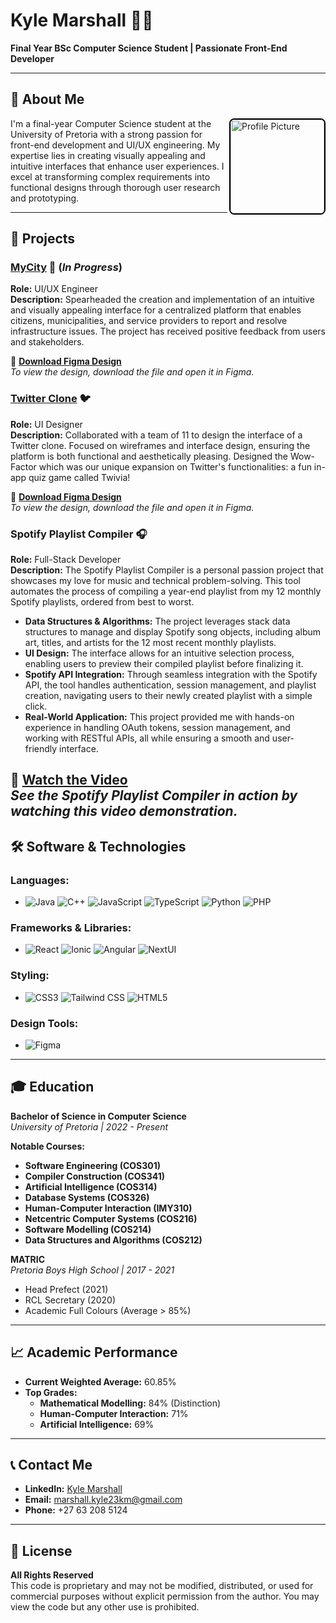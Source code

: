 # Kyle Marshall 👨‍💻

**Final Year BSc Computer Science Student | Passionate Front-End Developer**

---

## 👋 About Me

<img src="./assets/kylemarshall.jpg" alt="Profile Picture" width="150" align="right" style="border: 2px solid #000; border-radius: 8px;"/>

I'm a final-year Computer Science student at the University of Pretoria with a strong passion for front-end development and UI/UX engineering. My expertise lies in creating visually appealing and intuitive interfaces that enhance user experiences. I excel at transforming complex requirements into functional designs through thorough user research and prototyping.

---

## 🚀 Projects

### [MyCity](./MyCity/README.md) 🌆 (*In Progress*)
**Role:** UI/UX Engineer  
**Description:** Spearheaded the creation and implementation of an intuitive and visually appealing interface for a centralized platform that enables citizens, municipalities, and service providers to report and resolve infrastructure issues. The project has received positive feedback from users and stakeholders.

🔗 **[Download Figma Design](./Figma%20Designs/MyCity%20Figma%20Design.fig)**  
*To view the design, download the file and open it in Figma.*

### [Twitter Clone](./Twitter%20Clone/README.md) 🐦
**Role:** UI Designer  
**Description:** Collaborated with a team of 11 to design the interface of a Twitter clone. Focused on wireframes and interface design, ensuring the platform is both functional and aesthetically pleasing. Designed the Wow-Factor which was our unique expansion on Twitter's functionalities: a fun in-app quiz game called Twivia!

🔗 **[Download Figma Design](./Figma%20Designs/Twitter%20Clone%20Figma%20Design.fig)**  
*To view the design, download the file and open it in Figma.*

### Spotify Playlist Compiler 🎧
**Role:** Full-Stack Developer  
**Description:** The Spotify Playlist Compiler is a personal passion project that showcases my love for music and technical problem-solving. This tool automates the process of compiling a year-end playlist from my 12 monthly Spotify playlists, ordered from best to worst. 

- **Data Structures & Algorithms:** The project leverages stack data structures to manage and display Spotify song objects, including album art, titles, and artists for the 12 most recent monthly playlists.
- **UI Design:** The interface allows for an intuitive selection process, enabling users to preview their compiled playlist before finalizing it.
- **Spotify API Integration:** Through seamless integration with the Spotify API, the tool handles authentication, session management, and playlist creation, navigating users to their newly created playlist with a simple click.
- **Real-World Application:** This project provided me with hands-on experience in handling OAuth tokens, session management, and working with RESTful APIs, all while ensuring a smooth and user-friendly interface.

🔗 **[Watch the Video](./Spotify%20Playlist%20Compiler/Yearly%20Playlist%20Video.mp4)**  
*See the Spotify Playlist Compiler in action by watching this video demonstration.*
---

## 🛠️ Software & Technologies

### **Languages:**
- ![Java](https://img.shields.io/badge/Java-007396?style=for-the-badge&logo=java&logoColor=white) ![C++](https://img.shields.io/badge/C%2B%2B-00599C?style=for-the-badge&logo=c%2B%2B&logoColor=white) ![JavaScript](https://img.shields.io/badge/JavaScript-F7DF1E?style=for-the-badge&logo=javascript&logoColor=black) ![TypeScript](https://img.shields.io/badge/TypeScript-007ACC?style=for-the-badge&logo=typescript&logoColor=white) ![Python](https://img.shields.io/badge/Python-3776AB?style=for-the-badge&logo=python&logoColor=white) ![PHP](https://img.shields.io/badge/PHP-777BB4?style=for-the-badge&logo=php&logoColor=white)

### **Frameworks & Libraries:**
- ![React](https://img.shields.io/badge/-20232A?style=for-the-badge&logo=react&logoColor=61DAFB) ![Ionic](https://img.shields.io/badge/Ionic-3880FF?style=for-the-badge&logo=ionic&logoColor=white) ![Angular](https://img.shields.io/badge/Angular-DD0031?style=for-the-badge&logo=angular&logoColor=white) ![NextUI](https://img.shields.io/badge/-000000?style=for-the-badge&logo=nextdotjs&logoColor=white)

### **Styling:**
- ![CSS3](https://img.shields.io/badge/-1572B6?style=for-the-badge&logo=css3&logoColor=white) ![Tailwind CSS](https://img.shields.io/badge/-38B2AC?style=for-the-badge&logo=tailwind-css&logoColor=white) ![HTML5](https://img.shields.io/badge/-E34F26?style=for-the-badge&logo=html5&logoColor=white)

### **Design Tools:**
- ![Figma](https://img.shields.io/badge/-F24E1E?style=for-the-badge&logo=figma&logoColor=white)

---

## 🎓 Education

**Bachelor of Science in Computer Science**  
*University of Pretoria | 2022 - Present*

**Notable Courses:**
- **Software Engineering (COS301)**
- **Compiler Construction (COS341)**
- **Artificial Intelligence (COS314)**
- **Database Systems (COS326)**
- **Human-Computer Interaction (IMY310)**
- **Netcentric Computer Systems (COS216)**
- **Software Modelling (COS214)**
- **Data Structures and Algorithms (COS212)**
  
**MATRIC**  
*Pretoria Boys High School | 2017 - 2021*  
- Head Prefect (2021)
- RCL Secretary (2020)
- Academic Full Colours (Average > 85%)

---

## 📈 Academic Performance

- **Current Weighted Average:** 60.85%
- **Top Grades:**
  - **Mathematical Modelling:** 84% (Distinction)
  - **Human-Computer Interaction:** 71%
  - **Artificial Intelligence:** 69%

---

## 📞 Contact Me

- **LinkedIn:** [Kyle Marshall](https://www.linkedin.com/in/kyle-marshall23)
- **Email:** marshall.kyle23km@gmail.com
- **Phone:** +27 63 208 5124

---

## 📜 License

**All Rights Reserved**  
This code is proprietary and may not be modified, distributed, or used for commercial purposes without explicit permission from the author. You may view the code but any other use is prohibited.
